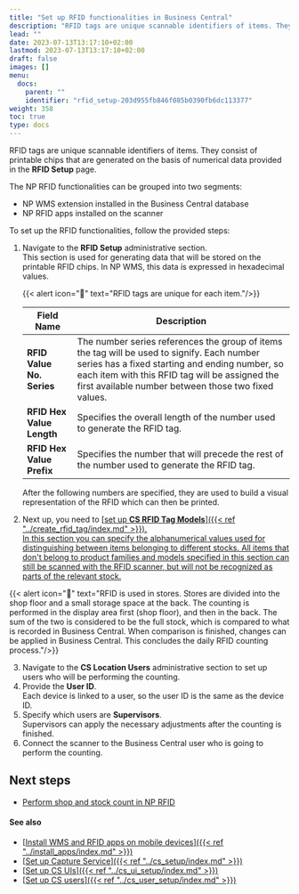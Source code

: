```yaml
---
title: "Set up RFID functionalities in Business Central"
description: "RFID tags are unique scannable identifiers of items. They consist of printable chips that are generated on the basis of numerical data provided in the RFID Setup page."
lead: ""
date: 2023-07-13T13:17:10+02:00
lastmod: 2023-07-13T13:17:10+02:00
draft: false
images: []
menu:
  docs:
    parent: ""
    identifier: "rfid_setup-203d955fb846f085b0390fb6dc113377"
weight: 358
toc: true
type: docs
---
```


RFID tags are unique scannable identifiers of items. They consist of printable chips that are generated on the basis of numerical data provided in the **RFID Setup** page. 

The NP RFID functionalities can be grouped into two segments:

- NP WMS extension installed in the Business Central database
- NP RFID apps installed on the scanner

To set up the RFID functionalities, follow the provided steps: 

1. Navigate to the **RFID Setup** administrative section.     
   This section is used for generating data that will be stored on the printable RFID chips. In NP WMS, this data is expressed in hexadecimal values.

     {{< alert icon="📝" text="RFID tags are unique for each item."/>}}

    | Field Name      | Description |
    | ----------- | ----------- |
    | **RFID Value No. Series** | The number series references the group of items the tag will be used to signify. Each number series has a fixed starting and ending number, so each item with this RFID tag will be assigned the first available number between those two fixed values.  |
    | **RFID Hex Value Length** | Specifies the overall length of the number used to generate the RFID tag.  |
    | **RFID Hex Value Prefix** | Specifies the number that will precede the rest of the number used to generate the RFID tag.  |

    After the following numbers are specified, they are used to build a visual representation of the RFID which can then be printed. 

2. Next up, you need to [<ins>set up **CS RFID Tag Models**<ins>]({{< ref "../create_rfid_tag/index.md" >}}).    
   In this section you can specify the alphanumerical values used for distinguishing between items belonging to different stocks. All items that don't belong to product families and models specified in this section can still be scanned with the RFID scanner, but will not be recognized as parts of the relevant stock.

  {{< alert icon="📝" text="RFID is used in stores. Stores are divided into the shop floor and a small storage space at the back. The counting is performed in the display area first (shop floor), and then in the back. The sum of the two is considered to be the full stock, which is compared to what is recorded in Business Central. When comparison is finished, changes can be applied in Business Central. This concludes the daily RFID counting process."/>}}

3. Navigate to the **CS Location Users** administrative section to set up users who will be performing the counting.
4. Provide the **User ID**.    
   Each device is linked to a user, so the user ID is the same as the device ID. 
5. Specify which users are **Supervisors**.    
   Supervisors can apply the necessary adjustments after the counting is finished.
6. Connect the scanner to the Business Central user who is going to perform the counting.

## Next steps

- [<ins>Perform shop and stock count in NP RFID<ins>](stock_count_rfid.md)

#### See also

- [<ins>Install WMS and RFID apps on mobile devices<ins>]({{< ref "../install_apps/index.md" >}})
- [<ins>Set up Capture Service<ins>]({{< ref "../cs_setup/index.md" >}})
- [<ins>Set up CS UIs<ins>]({{< ref "../cs_ui_setup/index.md" >}})
- [<ins>Set up CS users<ins>]({{< ref "../cs_user_setup/index.md" >}})